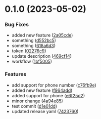 # 0.1.0 (2023-05-02)


### Bug Fixes

* added new feature ([2a05cde](https://github.com/suren-khatana/aws-sns-sms-plugin-test/commit/2a05cde94e82c240e074e4e84c573411fa2db735))
* something ([d552bc5](https://github.com/suren-khatana/aws-sns-sms-plugin-test/commit/d552bc5a0d13cef219cb1831729b9a89c449c211))
* something ([618a6d3](https://github.com/suren-khatana/aws-sns-sms-plugin-test/commit/618a6d30f5e06908b1b7630fc6379c4724076ec4))
* token ([02276c9](https://github.com/suren-khatana/aws-sns-sms-plugin-test/commit/02276c91fc35ddde7a2e3a16c60ce1cee6494537))
* update description ([469cf14](https://github.com/suren-khatana/aws-sns-sms-plugin-test/commit/469cf148b75ceab56252bc1d5eb3c6c98294f5fe))
* workflow ([1bf5005](https://github.com/suren-khatana/aws-sns-sms-plugin-test/commit/1bf50056fcb53aba25c348ef03ec9147f3b8e19f))


### Features

* add support for phone number ([c76fb9e](https://github.com/suren-khatana/aws-sns-sms-plugin-test/commit/c76fb9e0625cfd8eb6cce227a0dc3a50f7e58f17))
* added new feature ([f964add](https://github.com/suren-khatana/aws-sns-sms-plugin-test/commit/f964add9fcc82dafc40b7b3f1ba7ae564239a6c9))
* added support for phone ([e6f25d2](https://github.com/suren-khatana/aws-sns-sms-plugin-test/commit/e6f25d23e8b05798fbcc16ab7943464433cae7d0))
* minor change ([4a94e85](https://github.com/suren-khatana/aws-sns-sms-plugin-test/commit/4a94e852636f54213eaaa2a7b4fd8624636e6fbd))
* test commit ([d1e01dd](https://github.com/suren-khatana/aws-sns-sms-plugin-test/commit/d1e01ddf247e581c441897c20ad2c2f8fb044461))
* updated release yaml ([7423760](https://github.com/suren-khatana/aws-sns-sms-plugin-test/commit/7423760b6cebd903bba1e8e1a45d4a3e244f1034))



